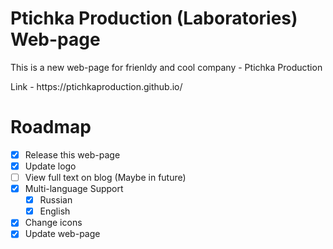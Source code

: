 # Ptichka Production (Laboratories) Web-page
<p>This is a new web-page for frienldy and cool company - Ptichka Production</p>
<p>Link - https://ptichkaproduction.github.io/</p>

# Roadmap

- [X] Release this web-page
- [X] Update logo
- [ ] View full text on blog (Maybe in future)
- [X] Multi-language Support
    - [x] Russian
    - [X] English
- [x] Change icons
- [x] Update web-page
